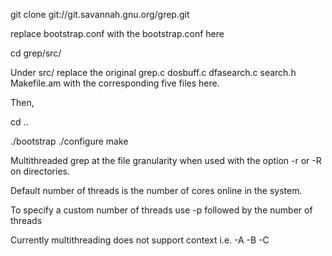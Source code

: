 git clone git://git.savannah.gnu.org/grep.git

replace bootstrap.conf with the bootstrap.conf here

cd grep/src/

Under src/ replace the original grep.c dosbuff.c dfasearch.c search.h Makefile.am with the corresponding five files here.

Then,

cd ..

./bootstrap
./configure
make

Multithreaded grep at the file granularity when used with the option -r or -R on directories.

Default number of threads is the number of cores online in the system.

To specify a custom number of threads use -p followed by the number of threads

Currently multithreading does not support context i.e. -A -B -C 
